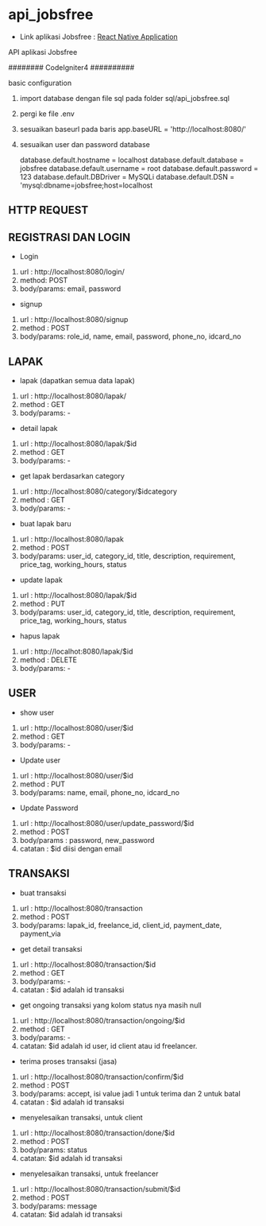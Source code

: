 # api_jobsfree

- Link aplikasi Jobsfree : [React Native Application](https://github.com/wisuja/Jobsfree)

API aplikasi Jobsfree

######## CodeIgniter4 ##########

basic configuration

1.  import database dengan file sql pada folder sql/api_jobsfree.sql
2.  pergi ke file .env
3.  sesuaikan baseurl pada baris app.baseURL = 'http://localhost:8080/'
4.  sesuaikan user dan password database

    database.default.hostname = localhost
    database.default.database = jobsfree
    database.default.username = root
    database.default.password = 123
    database.default.DBDriver = MySQLi
    database.default.DSN = 'mysql:dbname=jobsfree;host=localhost

## HTTP REQUEST

## REGISTRASI DAN LOGIN

- Login

1. url : http://localhost:8080/login/
2. method: POST
3. body/params: email, password

- signup

1. url : http://localhost:8080/signup
2. method : POST
3. body/params: role_id, name, email, password, phone_no, idcard_no

## LAPAK

- lapak (dapatkan semua data lapak)

1. url : http://localhost:8080/lapak/
2. method : GET
3. body/params: -

- detail lapak

1. url : http://localhost:8080/lapak/$id
2. method : GET
3. body/params: -

- get lapak berdasarkan category

1. url : http://localhost:8080/category/$idcategory
2. method : GET
3. body/params: -

- buat lapak baru

1. url : http://localhost:8080/lapak
2. method : POST
3. body/params: user_id, category_id, title, description, requirement, price_tag, working_hours, status

- update lapak

1. url : http://localhost:8080/lapak/$id
2. method : PUT
3. body/params: user_id, category_id, title, description, requirement, price_tag, working_hours, status

- hapus lapak

1. url : http://localhot:8080/lapak/$id
2. method : DELETE
3. body/params: -

## USER

- show user

1. url : http://localhost:8080/user/$id
2. method : GET
3. body/params: -

- Update user

1. url : http://localhost:8080/user/$id
2. method : PUT
3. body/params: name, email, phone_no, idcard_no

- Update Password

1. url : http://localhost:8080/user/update_password/$id
2. method : POST
3. body/params : password, new_password
4. catatan : $id diisi dengan email

## TRANSAKSI

- buat transaksi

1. url : http://localhost:8080/transaction
2. method : POST
3. body/params: lapak_id, freelance_id, client_id, payment_date, payment_via

- get detail transaksi

1. url : http://localhost:8080/transaction/$id
2. method : GET
3. body/params: -
4. catatan : $id adalah id transaksi

- get ongoing transaksi yang kolom status nya masih null

1. url : http://localhost:8080/transaction/ongoing/$id
2. method : GET
3. body/params: -
4. catatan: $id adalah id user, id client atau id freelancer.

- terima proses transaksi (jasa)

1. url : http://localhost:8080/transaction/confirm/$id
2. method : POST
3. body/params: accept, isi value jadi 1 untuk terima dan 2 untuk batal
4. catatan : $id adalah id transaksi

- menyelesaikan transaksi, untuk client

1. url : http://localhost:8080/transaction/done/$id
2. method : POST
3. body/params: status
4. catatan: $id adalah id transaksi

- menyelesaikan transaksi, untuk freelancer

1. url : http://localhost:8080/transaction/submit/$id
2. method : POST
3. body/params: message
4. catatan: $id adalah id transaksi
